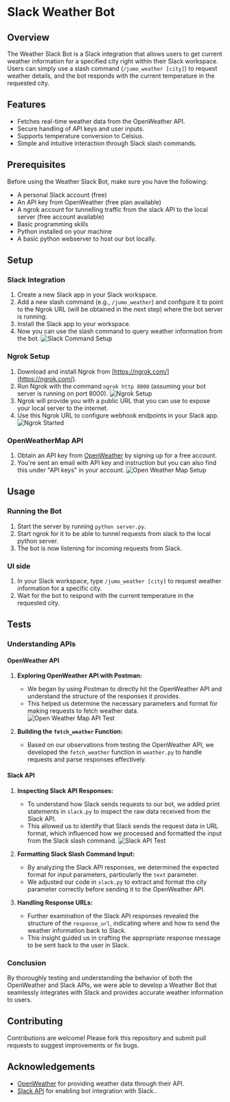 # Slack Weather Bot

## Overview
The Weather Slack Bot is a Slack integration that allows users to get current weather information for a specified city right within their Slack workspace. Users can simply use a slash command (`/jumo_weather [city]`) to request weather details, and the bot responds with the current temperature in the requested city.

## Features
- Fetches real-time weather data from the OpenWeather API.
- Secure handling of API keys and user inputs.
- Supports temperature conversion to Celsius.
- Simple and intuitive interaction through Slack slash commands.

## Prerequisites
Before using the Weather Slack Bot, make sure you have the following:
- A personal Slack account (free)
- An API key from OpenWeather (free plan available)
- A ngrok account for tunnelling traffic from the slack API to the local server (free account available)
- Basic programming skills
- Python installed on your machine
- A basic python webserver to host our bot locally.

## Setup

### Slack Integration

1. Create a new Slack app in your Slack workspace.
2. Add a new slash command (e.g., `/jumo_weather`) and configure it to point to the Ngrok URL (will be obtained in the next step) where the bot server is running.
3. Install the Slack app to your workspace.
4. Now you can use the slash command to query weather information from the bot.
![Slack Command Setup](docs/slack_command_setup.png)

### Ngrok Setup

1. Download and install Ngrok from [https://ngrok.com/](https://ngrok.com/).
2. Run Ngrok with the command `ngrok http 8000` (assuming your bot server is running on port 8000).
![Ngrok Setup](docs/ngrok_setup.png)
3. Ngrok will provide you with a public URL that you can use to expose your local server to the internet.
4. Use this Ngrok URL to configure webhook endpoints in your Slack app.
![Ngrok Started](docs/ngrok_started.png)

### OpenWeatherMap API
1. Obtain an API key from [OpenWeather](https://openweathermap.org/) by signing up for a free account.
2. You're sent an email with API key and instruction but you can also find this under "API keys" in your account.
![Open Weather Map Setup](docs/openweathermap_api_setup.png)

## Usage

### Running the Bot
1. Start the server by running `python server.py`.
2. Start ngrok for it to be able to tunnel requests from slack to the local python server.
2. The bot is now listening for incoming requests from Slack.

### UI side
1. In your Slack workspace, type `/jumo_weather [city]` to request weather information for a specific city.
2. Wait for the bot to respond with the current temperature in the requested city.

## Tests

### Understanding APIs

#### OpenWeather API

1. **Exploring OpenWeather API with Postman:**
   - We began by using Postman to directly hit the OpenWeather API and understand the structure of the responses it provides.
   - This helped us determine the necessary parameters and format for making requests to fetch weather data.
![Open Weather Map API Test](docs/test_openweathermap_api.png)

2. **Building the `fetch_weather` Function:**
   - Based on our observations from testing the OpenWeather API, we developed the `fetch_weather` function in `weather.py` to handle requests and parse responses effectively.

#### Slack API

1. **Inspecting Slack API Responses:**
   - To understand how Slack sends requests to our bot, we added print statements in `slack.py` to inspect the raw data received from the Slack API.
   - This allowed us to identify that Slack sends the request data in URL format, which influenced how we processed and formatted the input from the Slack slash command.
![Slack API Test](docs/test+slack_api.png)


2. **Formatting Slack Slash Command Input:**
   - By analyzing the Slack API responses, we determined the expected format for input parameters, particularly the `text` parameter.
   - We adjusted our code in `slack.py` to extract and format the city parameter correctly before sending it to the OpenWeather API.

3. **Handling Response URLs:**
   - Further examination of the Slack API responses revealed the structure of the `response_url`, indicating where and how to send the weather information back to Slack.
   - This insight guided us in crafting the appropriate response message to be sent back to the user in Slack.

### Conclusion

By thoroughly testing and understanding the behavior of both the OpenWeather and Slack APIs, we were able to develop a Weather Bot that seamlessly integrates with Slack and provides accurate weather information to users.


## Contributing
Contributions are welcome! Please fork this repository and submit pull requests to suggest improvements or fix bugs.

## Acknowledgements
- [OpenWeather](https://openweathermap.org/) for providing weather data through their API.
- [Slack API](https://api.slack.com/) for enabling bot integration with Slack..

